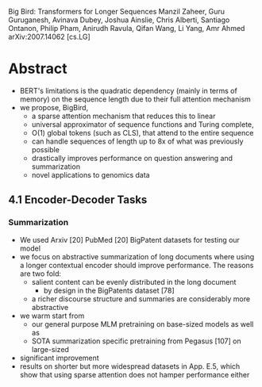Big Bird: Transformers for Longer Sequences
Manzil Zaheer, Guru Guruganesh, Avinava Dubey, Joshua Ainslie, Chris Alberti,
  Santiago Ontanon, Philip Pham, Anirudh Ravula, Qifan Wang, Li Yang, Amr Ahmed
arXiv:2007.14062 [cs.LG]

# Abstract

* BERT's limitations is the quadratic dependency (mainly in terms of memory) on
  the sequence length due to their full attention mechanism
* we propose, BigBird,
  * a sparse attention mechanism that reduces this to linear
  * universal approximator of sequence functions and Turing complete,
  * O(1) global tokens (such as CLS), that attend to the entire sequence
  * can handle sequences of length up to 8x of what was previously possible
  * drastically improves performance on question answering and summarization
  * novel applications to genomics data

## 4.1 Encoder-Decoder Tasks

### Summarization

* We used Arxiv [20] PubMed [20] BigPatent datasets for testing our model
* we focus on abstractive summarization of long documents
  where using a longer contextual encoder should improve performance. The
  reasons are two fold:
  * salient content can be evenly distributed in the long document
    * by design in the BigPatents dataset [78]
  * a richer discourse structure and summaries are considerably more abstractive
* we warm start from
  * our general purpose MLM pretraining on base-sized models as well as
  * SOTA summarization specific pretraining from Pegasus [107] on large-sized
* significant improvement
* results on shorter but more widespread datasets in App. E.5, which show that
  using sparse attention does not hamper performance either

